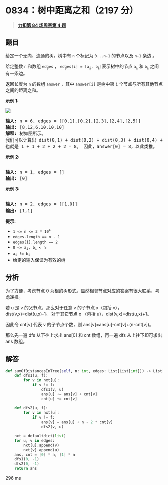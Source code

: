# 0834：树中距离之和（2197 分）


> <u>**[力扣第 84 场周赛第 4 题](https://leetcode.cn/problems/sum-of-distances-in-tree/)**</u>

## 题目

<p>给定一个无向、连通的树。树中有 <code>n</code> 个标记为 <code>0...n-1</code> 的节点以及 <code>n-1</code> 条边 。</p>

<p>给定整数 <code>n</code> 和数组 <code>edges</code> ， <code>edges[i] = [a<sub>i</sub>, b<sub>i</sub>]</code>表示树中的节点 <code>a<sub>i</sub></code> 和 <code>b<sub>i</sub></code> 之间有一条边。</p>

<p>返回长度为 <code>n</code> 的数组 <code>answer</code> ，其中 <code>answer[i]</code> 是树中第 <code>i</code> 个节点与所有其他节点之间的距离之和。</p>



<p><strong>示例 1:</strong></p>

<p><img src="https://assets.leetcode.com/uploads/2021/07/23/lc-sumdist1.jpg" /></p>

<pre>
<strong>输入: </strong>n = 6, edges = [[0,1],[0,2],[2,3],[2,4],[2,5]]
<strong>输出: </strong>[8,12,6,10,10,10]
<strong>解释: </strong>树如图所示。
我们可以计算出 dist(0,1) + dist(0,2) + dist(0,3) + dist(0,4) + dist(0,5)
也就是 1 + 1 + 2 + 2 + 2 = 8。 因此，answer[0] = 8，以此类推。
</pre>

<p><strong>示例 2:</strong></p>
<img alt="" src="https://assets.leetcode.com/uploads/2021/07/23/lc-sumdist2.jpg" />
<pre>
<strong>输入:</strong> n = 1, edges = []
<strong>输出:</strong> [0]
</pre>

<p><strong>示例 3:</strong></p>
<img alt="" src="https://assets.leetcode.com/uploads/2021/07/23/lc-sumdist3.jpg" />
<pre>
<strong>输入:</strong> n = 2, edges = [[1,0]]
<strong>输出:</strong> [1,1]
</pre>



<p><strong>提示:</strong></p>

<ul>
<li><code>1 &lt;= n &lt;= 3 * 10<sup>4</sup></code></li>
<li><code>edges.length == n - 1</code></li>
<li><code>edges[i].length == 2</code></li>
<li><code>0 &lt;= a<sub>i</sub>, b<sub>i</sub> &lt; n</code></li>
<li><code>a<sub>i</sub> != b<sub>i</sub></code></li>
<li>给定的输入保证为有效的树</li>
</ul>


## 分析

为了方便，考虑节点 0 为根的树形式。显然相邻节点对应的答案有很大联系，考虑递推。

若 u 是 v 的父节点，那么对于任意 v 的子节点 x（包括 v），dist(v,x)=dist(u,x)-1。
对于其它节点 x （包括 u），dist(v,x)=dist(u,x)+1。

因此令 cnt[v] 代表 v 的子节点个数，则 ans[v]=ans[u]-cnt[v]+(n-cnt[v])。

那么先一遍 dfs 从下往上求出 ans[0] 和 cnt 数组，再一遍 dfs 从上往下即可求出 ans 数组。

## 解答

```python
def sumOfDistancesInTree(self, n: int, edges: List[List[int]]) -> List[int]:
    def dfs1(u, f):
        for v in nxt[u]:
            if v != f:
                dfs1(v, u)
                ans[u] += ans[v] + cnt[v]
                cnt[u] += cnt[v]

    def dfs2(u, f):
        for v in nxt[u]:
            if v != f:
                ans[v] = ans[u] + n - 2 * cnt[v]
                dfs2(v, u)

    nxt = defaultdict(list)
    for u, v in edges:
        nxt[u].append(v)
        nxt[v].append(u)
    ans, cnt = [0] * n, [1] * n
    dfs1(0, -1)
    dfs2(0, -1)
    return ans
```
296 ms


